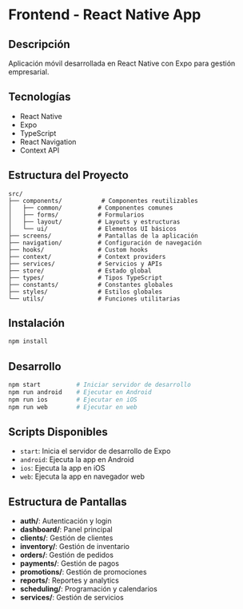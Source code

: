 # Frontend - React Native App

## Descripción
Aplicación móvil desarrollada en React Native con Expo para gestión empresarial.

## Tecnologías
- React Native
- Expo
- TypeScript
- React Navigation
- Context API

## Estructura del Proyecto
```
src/
├── components/           # Componentes reutilizables
│   ├── common/          # Componentes comunes
│   ├── forms/           # Formularios
│   ├── layout/          # Layouts y estructuras
│   └── ui/              # Elementos UI básicos
├── screens/             # Pantallas de la aplicación
├── navigation/          # Configuración de navegación
├── hooks/               # Custom hooks
├── context/             # Context providers
├── services/            # Servicios y APIs
├── store/               # Estado global
├── types/               # Tipos TypeScript
├── constants/           # Constantes globales
├── styles/              # Estilos globales
└── utils/               # Funciones utilitarias
```

## Instalación
```bash
npm install
```

## Desarrollo
```bash
npm start          # Iniciar servidor de desarrollo
npm run android    # Ejecutar en Android
npm run ios        # Ejecutar en iOS
npm run web        # Ejecutar en web
```

## Scripts Disponibles
- `start`: Inicia el servidor de desarrollo de Expo
- `android`: Ejecuta la app en Android
- `ios`: Ejecuta la app en iOS
- `web`: Ejecuta la app en navegador web

## Estructura de Pantallas
- **auth/**: Autenticación y login
- **dashboard/**: Panel principal
- **clients/**: Gestión de clientes
- **inventory/**: Gestión de inventario
- **orders/**: Gestión de pedidos
- **payments/**: Gestión de pagos
- **promotions/**: Gestión de promociones
- **reports/**: Reportes y analytics
- **scheduling/**: Programación y calendarios
- **services/**: Gestión de servicios
